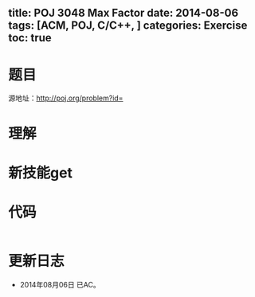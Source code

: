 title: POJ 3048 Max Factor
date: 2014-08-06 
tags: [ACM, POJ, C/C++, ]
categories: Exercise
toc: true
---
# 题目
源地址：http://poj.org/problem?id=

# 理解

<!-- more -->

# 新技能get

# 代码
```
```
	
# 更新日志
- 2014年08月06日 已AC。